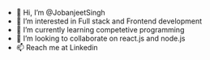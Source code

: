 - 👋 Hi, I’m @JobanjeetSingh
- 👀 I’m interested in Full stack and Frontend development
- 🌱 I’m currently learning competetive programming
- 💞️ I’m looking to collaborate on react.js and node.js
- 📫 Reach me at Linkedin

<!---
JobanjeetSingh/JobanjeetSingh is a ✨ special ✨ repository because its `README.md` (this file) appears on your GitHub profile.
You can click the Preview link to take a look at your changes.
--->
